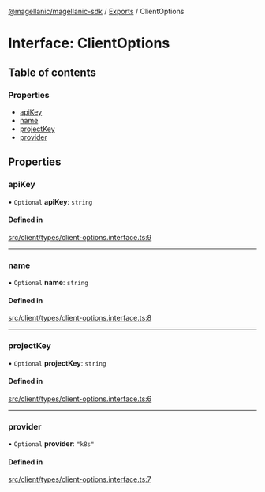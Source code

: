 [@magellanic/magellanic-sdk](../README.md) / [Exports](../modules.md) / ClientOptions

# Interface: ClientOptions

## Table of contents

### Properties

- [apiKey](ClientOptions.md#apikey)
- [name](ClientOptions.md#name)
- [projectKey](ClientOptions.md#projectkey)
- [provider](ClientOptions.md#provider)

## Properties

### apiKey

• `Optional` **apiKey**: `string`

#### Defined in

[src/client/types/client-options.interface.ts:9](https://gitlab.com/magellanic/platform/magellanic-ciem/magellanic-ciem-sdk/-/blob/3ca1172/src/client/types/client-options.interface.ts#L9)

___

### name

• `Optional` **name**: `string`

#### Defined in

[src/client/types/client-options.interface.ts:8](https://gitlab.com/magellanic/platform/magellanic-ciem/magellanic-ciem-sdk/-/blob/3ca1172/src/client/types/client-options.interface.ts#L8)

___

### projectKey

• `Optional` **projectKey**: `string`

#### Defined in

[src/client/types/client-options.interface.ts:6](https://gitlab.com/magellanic/platform/magellanic-ciem/magellanic-ciem-sdk/-/blob/3ca1172/src/client/types/client-options.interface.ts#L6)

___

### provider

• `Optional` **provider**: ``"k8s"``

#### Defined in

[src/client/types/client-options.interface.ts:7](https://gitlab.com/magellanic/platform/magellanic-ciem/magellanic-ciem-sdk/-/blob/3ca1172/src/client/types/client-options.interface.ts#L7)
